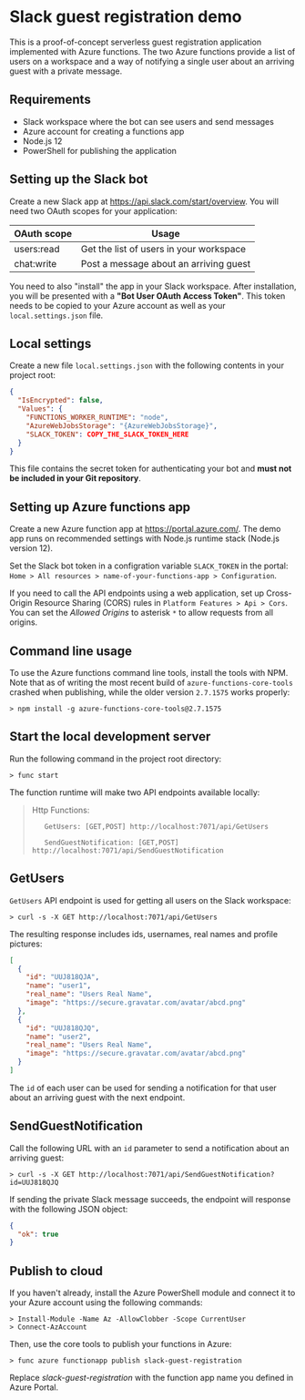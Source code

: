 # Slack guest registration demo

This is a proof-of-concept serverless guest registration application implemented with Azure functions. The two Azure functions provide a list of users on a workspace and a way of notifying a single user about an arriving guest with a private message.

## Requirements

* Slack workspace where the bot can see users and send messages
* Azure account for creating a functions app
* Node.js 12
* PowerShell for publishing the application


## Setting up the Slack bot

Create a new Slack app at https://api.slack.com/start/overview. You will need two OAuth scopes for your application:

OAuth scope | Usage
------------|-------
users:read  | Get the list of users in your workspace
chat:write  | Post a message about an arriving guest

You need to also "install" the app in your Slack workspace. After installation, you will be presented with a **"Bot User OAuth Access Token"**. This token needs to be copied to your Azure account as well as your `local.settings.json` file.


## Local settings

Create a new file `local.settings.json` with the following contents in your project root:

```json
{
  "IsEncrypted": false,
  "Values": {
    "FUNCTIONS_WORKER_RUNTIME": "node",
    "AzureWebJobsStorage": "{AzureWebJobsStorage}",
    "SLACK_TOKEN": COPY_THE_SLACK_TOKEN_HERE
  }
}
```

This file contains the secret token for authenticating your bot and **must not be included in your Git repository**.


## Setting up Azure functions app

Create a new Azure function app at https://portal.azure.com/. The demo app runs on recommended settings with Node.js runtime stack (Node.js version 12).

Set the Slack bot token in a configration variable `SLACK_TOKEN` in the portal: `Home > All resources > name-of-your-functions-app > Configuration`.

If you need to call the API endpoints using a web application, set up Cross-Origin Resource Sharing (CORS) rules in `Platform Features > Api > Cors`. You can set the *Allowed Origins* to asterisk `*` to allow requests from all origins.

## Command line usage

To use the Azure functions command line tools, install the tools with NPM. Note that as of writing the most recent build of `azure-functions-core-tools` crashed when publishing, while the older version `2.7.1575` works properly:

```
> npm install -g azure-functions-core-tools@2.7.1575
```


## Start the local development server

Run the following command in the project root directory:

```
> func start
```

The function runtime will make two API endpoints available locally:

> Http Functions:
>
>        GetUsers: [GET,POST] http://localhost:7071/api/GetUsers
>
>        SendGuestNotification: [GET,POST] http://localhost:7071/api/SendGuestNotification


## GetUsers

`GetUsers` API endpoint is used for getting all users on the Slack workspace:

```
> curl -s -X GET http://localhost:7071/api/GetUsers
```

The resulting response includes ids, usernames, real names and profile pictures:

```json
[
  {
    "id": "UUJ818QJA",
    "name": "user1",
    "real_name": "Users Real Name",
    "image": "https://secure.gravatar.com/avatar/abcd.png"
  },
  {
    "id": "UUJ818QJQ",
    "name": "user2",
    "real_name": "Users Real Name",
    "image": "https://secure.gravatar.com/avatar/abcd.png"
  }
]
```

The `id` of each user can be used for sending a notification for that user about an arriving guest with the next endpoint.

## SendGuestNotification

Call the following URL with an `id` parameter to send a notification about an arriving guest:

```
> curl -s -X GET http://localhost:7071/api/SendGuestNotification?id=UUJ818QJQ
```

If sending the private Slack message succeeds, the endpoint will response with the following JSON object:

```json
{
  "ok": true
}
```

## Publish to cloud

If you haven't already, install the Azure PowerShell module and connect it to your Azure account using the following commands:

```
> Install-Module -Name Az -AllowClobber -Scope CurrentUser
> Connect-AzAccount
```

Then, use the core tools to publish your functions in Azure:

```
> func azure functionapp publish slack-guest-registration
```

Replace *slack-guest-registration* with the function app name you defined in Azure Portal.
